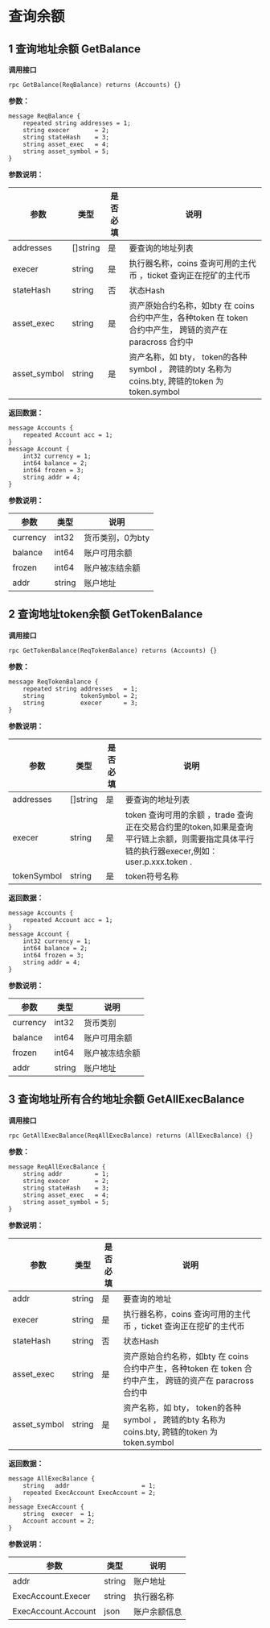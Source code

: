 # 查询余额

## 1 查询地址余额 GetBalance

**调用接口**

```
rpc GetBalance(ReqBalance) returns (Accounts) {}
```

**参数：**

```
message ReqBalance {
    repeated string addresses = 1;
    string execer       = 2;
    string stateHash    = 3;
    string asset_exec   = 4;
    string asset_symbol = 5;
}
```

**参数说明：**

|参数|类型|是否必填|说明|
|----|----|----|----|
|addresses|[]string|是|要查询的地址列表|
|execer|string|是|执行器名称，coins 查询可用的主代币 ，ticket 查询正在挖矿的主代币|
|stateHash|string|否|状态Hash|
|asset_exec|string|是|资产原始合约名称，如bty 在 coins 合约中产生，各种token 在 token 合约中产生， 跨链的资产在 paracross 合约中|
|asset_symbol|string|是|资产名称，如 bty， token的各种 symbol ， 跨链的bty 名称为  coins.bty, 跨链的token 为 token.symbol |

**返回数据：**

```
message Accounts {
    repeated Account acc = 1;
}
message Account {
    int32 currency = 1;
    int64 balance = 2;
    int64 frozen = 3;
    string addr = 4;
}
```

**参数说明：**

|参数|类型|说明|
|----|----|----|
|currency|int32|货币类别，0为bty|
|balance|int64|账户可用余额|
|frozen|int64|账户被冻结余额|
|addr|string|账户地址|

## 2 查询地址token余额 GetTokenBalance
**调用接口**

```
rpc GetTokenBalance(ReqTokenBalance) returns (Accounts) {}
```

**参数：**

```
message ReqTokenBalance {
    repeated string addresses   = 1;
    string          tokenSymbol = 2;
    string          execer      = 3;
}
```

**参数说明：**

|参数|类型|是否必填|说明|
|----|----|----|----|
|addresses|[]string|是|要查询的地址列表|
|execer|string|是| token 查询可用的余额 ，trade 查询正在交易合约里的token,如果是查询平行链上余额，则需要指定具体平行链的执行器execer,例如：user.p.xxx.token .|
|tokenSymbol|string|是|token符号名称|

**返回数据：**

```
message Accounts {
    repeated Account acc = 1;
}
message Account {
    int32 currency = 1;
    int64 balance = 2;
    int64 frozen = 3;
    string addr = 4;
}
```

**参数说明：**

|参数|类型|说明|
|----|----|----|
|currency|int32|货币类别|
|balance|int64|账户可用余额|
|frozen|int64|账户被冻结余额|
|addr|string|账户地址|

## 3 查询地址所有合约地址余额 GetAllExecBalance
**调用接口**

```
rpc GetAllExecBalance(ReqAllExecBalance) returns (AllExecBalance) {}
```

**参数：**

```
message ReqAllExecBalance {
    string addr         = 1;
    string execer       = 2;
    string stateHash    = 3;
    string asset_exec   = 4;
    string asset_symbol = 5;
}
```

**参数说明：**

|参数|类型|是否必填|说明|
|----|----|----|----|
|addr|string|是|要查询的地址|
|execer|string|是|执行器名称，coins 查询可用的主代币 ，ticket 查询正在挖矿的主代币|
|stateHash|string|否|状态Hash|
|asset_exec|string|是|资产原始合约名称，如bty 在 coins 合约中产生，各种token 在 token 合约中产生， 跨链的资产在 paracross 合约中|
|asset_symbol|string|是|资产名称，如 bty， token的各种 symbol ， 跨链的bty 名称为  coins.bty, 跨链的token 为 token.symbol |

**返回数据：**

```
message AllExecBalance {
    string   addr                    = 1;
    repeated ExecAccount ExecAccount = 2;
}
message ExecAccount {
    string  execer  = 1;
    Account account = 2;
}
```

**参数说明：**

|参数|类型|说明|
|----|----|----|
|addr|string|账户地址|
|ExecAccount.Execer|string|执行器名称|
|ExecAccount.Account|json|账户余额信息|